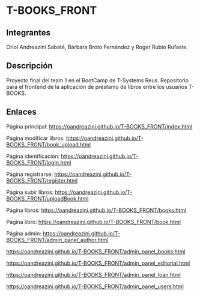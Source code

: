 # T-BOOKS_FRONT

## Integrantes
Oriol Andreazini Sabaté, Bárbara Broto Fernández y Roger Rubio Rufaste.

## Descripción
Proyecto final del team 1 en el BootCamp de T-Systems Reus. Repositorio para el frontend de la aplicación de préstamo de libros entre los usuarios T-BOOKS.

## Enlaces
Página principal:
https://oandreazini.github.io/T-BOOKS_FRONT/index.html

Página modificar libros:
https://oandreazini.github.io/T-BOOKS_FRONT/book_upload.html

Página identificación:
https://oandreazini.github.io/T-BOOKS_FRONT/logIn.html

Página registrarse:
https://oandreazini.github.io/T-BOOKS_FRONT/register.html

Página subir libros:
https://oandreazini.github.io/T-BOOKS_FRONT/uploadBook.html

Página libros:
https://oandreazini.github.io/T-BOOKS_FRONT/books.html

Página libro:
https://oandreazini.github.io/T-BOOKS_FRONT/book.html

Página admin:
https://oandreazini.github.io/T-BOOKS_FRONT/admin_panel_author.html

https://oandreazini.github.io/T-BOOKS_FRONT/admin_panel_books.html

https://oandreazini.github.io/T-BOOKS_FRONT/admin_panel_editorial.html

https://oandreazini.github.io/T-BOOKS_FRONT/admin_panel_loan.html

https://oandreazini.github.io/T-BOOKS_FRONT/admin_panel_users.html
